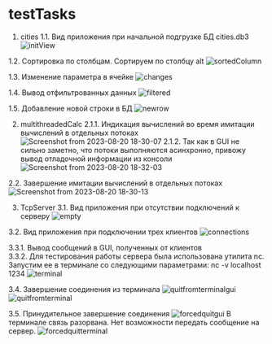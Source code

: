 # testTasks
1. cities
1.1. Вид приложения при начальной подгрузке БД cities.db3
![initView](https://github.com/WaldemarKarasev/testTasks/assets/95939606/ad84f276-d74e-4777-9c0f-78a5da41ad65)

1.2. Сортировка по столбцам. Сортируем по столбцу alt
![sortedColumn](https://github.com/WaldemarKarasev/testTasks/assets/95939606/85ae0a36-4ccc-40bc-af69-7ff16fee9e79)

1.3. Изменение параметра в ячейке
![changes](https://github.com/WaldemarKarasev/testTasks/assets/95939606/57701715-5b19-41b8-bc86-30018c596020)

1.4. Вывод отфильтрованных данных
![filtered](https://github.com/WaldemarKarasev/testTasks/assets/95939606/db43ff69-2200-4247-bb69-001c8101d40d)

1.5. Добавление новой строки в БД
![newrow](https://github.com/WaldemarKarasev/testTasks/assets/95939606/9390bc0a-73df-4c90-9fdd-d5480b685b91)


   
2. multithreadedCalc
2.1.1. Индикация вычислений во время имитации вычислений в отдельных потоках
![Screenshot from 2023-08-20 18-30-07](https://github.com/WaldemarKarasev/testTasks/assets/95939606/3f455162-ec05-4b30-b2f4-2f677102f7c6)
2.1.2. Так как в GUI не сильно заметно, что потоки выполняются асинхронно, привожу вывод отладочной информации из консоли
![Screenshot from 2023-08-20 18-32-03](https://github.com/WaldemarKarasev/testTasks/assets/95939606/fb16664d-9968-43af-82ef-e4f3bce0a1e4)

2.2. Завершение имитации вычислений в отдельных потоках
![Screenshot from 2023-08-20 18-30-13](https://github.com/WaldemarKarasev/testTasks/assets/95939606/1f223526-0c42-4c87-b903-d3e2df1ad80f)


   
3. TcpServer
3.1. Вид приложения при отсутствии подключений к серверу
![empty](https://github.com/WaldemarKarasev/testTasks/assets/95939606/4e3a8569-ab12-46e2-9470-3ad02e4b1a02)

3.2. Вид приложения при подключении трех клиентов
![connections](https://github.com/WaldemarKarasev/testTasks/assets/95939606/b2a258fb-cf56-4002-998b-242b20cf23cd)

3.3.1. Вывод сообщений в GUI, полученных от клиентов  
3.3.2. Для тестирования работы сервера была использована утилита nc. 
       Запустим ее в терминале со следующими параметрами:
       nc -v localhost 1234
![terminal](https://github.com/WaldemarKarasev/testTasks/assets/95939606/0939bee9-0d0d-49a5-951c-ae77e6c10288)

3.4. Завершение соединения из терминала
![quitfromterminalgui](https://github.com/WaldemarKarasev/testTasks/assets/95939606/c2eb8788-c2d4-4c38-aec8-e3acd83e7488)
![quitfromterminal](https://github.com/WaldemarKarasev/testTasks/assets/95939606/bd395a24-9bd7-4cf2-be57-5f31e91782a9)

3.5. Принудительное завершение соединения
![forcedquitgui](https://github.com/WaldemarKarasev/testTasks/assets/95939606/750b485d-128d-4af3-b3d9-2f918baba236)
В терминале связь разорвана. Нет возможности передать сообщение на сервер.
![forcedquitterminal](https://github.com/WaldemarKarasev/testTasks/assets/95939606/08656fab-bef0-4e44-af9b-324172df3d33)






